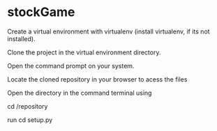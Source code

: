 # stockGame

Create a virtual environment with virtualenv (install virtualenv, if its not installed).

Clone the project in the virtual environment directory.

Open the command prompt on your system.

Locate the cloned repository in your browser to acess the files

Open the directory in the command terminal using

  cd /repository
  
  run cd setup.py
